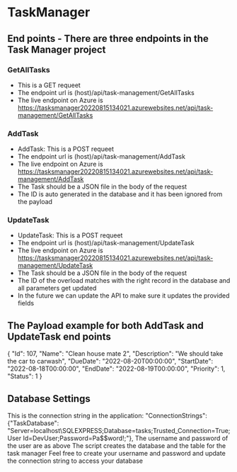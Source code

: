 # TaskManager
## End points - There are three endpoints in the Task Manager project
### GetAllTasks
- This is a GET requeet
- The endpoint url is (host)/api/task-management/GetAllTasks
- The live endpoint on Azure is https://tasksmanager20220815134021.azurewebsites.net/api/task-management/GetAllTasks
### AddTask
- AddTask: This is a POST requeet
- The endpoint url is (host)/api/task-management/AddTask
- The live endpoint on Azure is https://tasksmanager20220815134021.azurewebsites.net/api/task-management/AddTask
- The Task should be a JSON file in the body of the request
- The ID is auto generated in the database and it has been ignored from the payload
### UpdateTask
- UpdateTask: This is a POST requeet
- The endpoint url is (host)/api/task-management/UpdateTask
- The live endpoint on Azure is https://tasksmanager20220815134021.azurewebsites.net/api/task-management/UpdateTask
- The Task should be a JSON file in the body of the request
- The ID of the overload matches with the right record in the database and all parameters get updated
- In the future we can update the API to make sure it updates the provided fields 
## The Payload example for both AddTask and UpdateTask end points
{
    "Id": 107,
    "Name": "Clean house mate 2",
    "Description": "We should take the car to carwash",
    "DueDate": "2022-08-20T00:00:00",
    "StartDate": "2022-08-18T00:00:00",
    "EndDate": "2022-08-19T00:00:00",
    "Priority": 1,
    "Status": 1
}
## Database Settings
This is the connection string in the application: 
"ConnectionStrings": {"TaskDatabase": "Server=localhost\\SQLEXPRESS;Database=tasks;Trusted_Connection=True;User Id=DevUser;Password=Pa$$word!;"},
The username and password of the user are as above
The script creates the database and the table for the task manager
Feel free to create your username and password and update the connection string to access your database
  